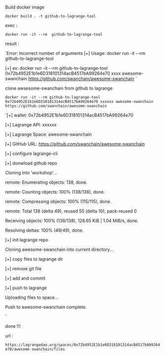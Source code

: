 Build docker image


`docker build . -t github-to-lagrange-tool`

exec : 

`docker run -it --rm  github-to-lagrange-tool `

result :

`Error: Incorrect number of arguments
[+] Usage: docker run -it --rm github-to-lagrange-tool <wallet> <lagrange-api> <lagrange-space>   <github-url>

[+] ex: docker run -it --rm github-to-lagrange-tool 0x72b4952E1b1e6D318101314acB4517bA99264e70 xxxx awesome-swanchain https://github.com/swanchain/awesome-swanchain
`

clone awsesome-swanchain from github to lagrange

`docker run -it --rm github-to-lagrange-tool 0x72b4952E1b1e6D318101314acB4517bA99264e70 xxxxxx awesome-swanchain https://github.com/swanchain/awesome-swanchain`


`[+] wallet: 0x72b4952E1b1e6D318101314acB4517bA99264e70

[+] Lagrange API: xxxxxx

[+] Lagrange Space: awesome-swanchain

[+] GitHub URL: https://github.com/swanchain/awesome-swanchain

[+] configure lagrange-cli

[+] donwload github repo

Cloning into 'workshop'...

remote: Enumerating objects: 138, done.

remote: Counting objects: 100% (138/138), done.

remote: Compressing objects: 100% (115/115), done.

remote: Total 138 (delta 49), reused 55 (delta 10), pack-reused 0

Receiving objects: 100% (138/138), 128.65 KiB | 1.04 MiB/s, done.

Resolving deltas: 100% (49/49), done.

[+] init lagrange repo

Cloning awesome-swanchain into current directory...

[+] copy files to lagrange dir

[+] remove git file

[+] add and commit

[+] push to lagrange

Uploading files to space...

Push to awesome-swanchain complete.

`


done !!!

url :

`https://lagrangedao.org/spaces/0x72b4952E1b1e6D318101314acB4517bA99264e70/awesome-swanchain/files`
